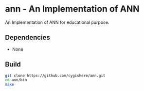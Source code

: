 # ann - An Implementation of ANN 

An Implementation of ANN for educational purpose.

## Dependencies
- None

## Build

``` sh
git clone https://github.com/cygishere/ann.git
cd ann/bin
make
```

